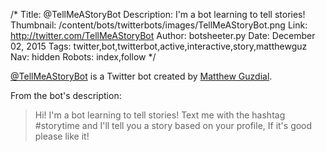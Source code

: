 /*
Title: @TellMeAStoryBot
Description: I'm a bot learning to tell stories!
Thumbnail: /content/bots/twitterbots/images/TellMeAStoryBot.png
Link: http://twitter.com/TellMeAStoryBot
Author: botsheeter.py
Date: December 02, 2015
Tags: twitter,bot,twitterbot,active,interactive,story,matthewguz
Nav: hidden
Robots: index,follow
*/

[@TellMeAStoryBot](https://twitter.com/TellMeAStoryBot) is a Twitter bot created by [Matthew Guzdial](https://twitter.com/MatthewGuz). 

From the bot's description:

> Hi! I'm a bot learning to tell stories! Text me with the hashtag #storytime and I'll tell you a story based on your profile, If it's good please like it!



